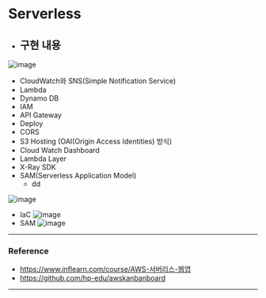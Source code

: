 Serverless
===

- ## 구현 내용
![image](https://user-images.githubusercontent.com/21374902/151154723-dc2e7c38-d46a-4c7b-b7c7-df03cb61d3c5.png)

- CloudWatch와 SNS(Simple Notification Service)
- Lambda
- Dynamo DB
- IAM
- API Gateway
- Deploy
- CORS
- S3 Hosting (OAI(Origin Access Identities) 방식)
- Cloud Watch Dashboard
- Lambda Layer
- X-Ray SDK
- SAM(Serverless Application Model)
  - dd

![image](https://user-images.githubusercontent.com/21374902/154208609-e7f15006-d53b-4a00-a25f-ac563c04b4a4.png)
- IaC
![image](https://user-images.githubusercontent.com/21374902/154211592-0593c68d-d9dd-4a37-a02d-14a319a34256.png)
- SAM
![image](https://user-images.githubusercontent.com/21374902/154211518-468ea1ee-3c73-43d8-9ad7-916b59407568.png)
---
### Reference
- https://www.inflearn.com/course/AWS-서버리스-웹앱
- https://github.com/hp-edu/awskanbanboard

---